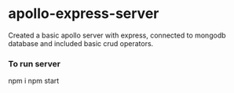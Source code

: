 ﻿# apollo-express-server
 
Created a basic apollo server with express, connected to mongodb database and included basic crud operators.

### To run server
npm i
npm start
